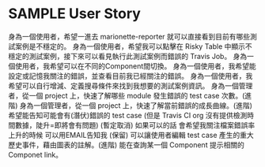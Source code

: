 # SAMPLE User Story

身為一個使用者，希望一進去 marionette-reporter 就可以直接看到目前有哪些測試案例是不穩定的。   身為一個使用者，希望我可以點擊在 Risky Table 中顯示不穩定的測試案例，接下來可以看見執行此測試案例而錯誤的 Travis Job。
身為一個使用者，我希望可以在不同的Component間切換。   身為一個使用者，我希望能設定或記憶我關注的錯誤，並查看目前我已經關注的錯誤。    身為一個使用者，我希望可以自行增減、定義搜尋條件來找到我想要的測試案例資訊。
身為一個管理者，從一個 project 上，快速了解哪些 module 發生錯誤的 test case 次數。(進階)
身為一個管理者，從一個 project 上，快速了解當前錯誤的成長曲線。(進階)
希望能告知可能會有(潛伏)錯誤的 test case (但是 Travis CI org 沒有提供檢測時間數據，陡升=即將會有問題) (暫定取消)
如果可以的話 會希望我關注檔案錯誤率上升的時候 可以用EMAIL告知我 (保留)
可以讓使用者編輯 test case 產生的重大歷史事件，藉由圖表的註解。(進階)
能在查詢某一個 Component 提示相關的 Componet link。